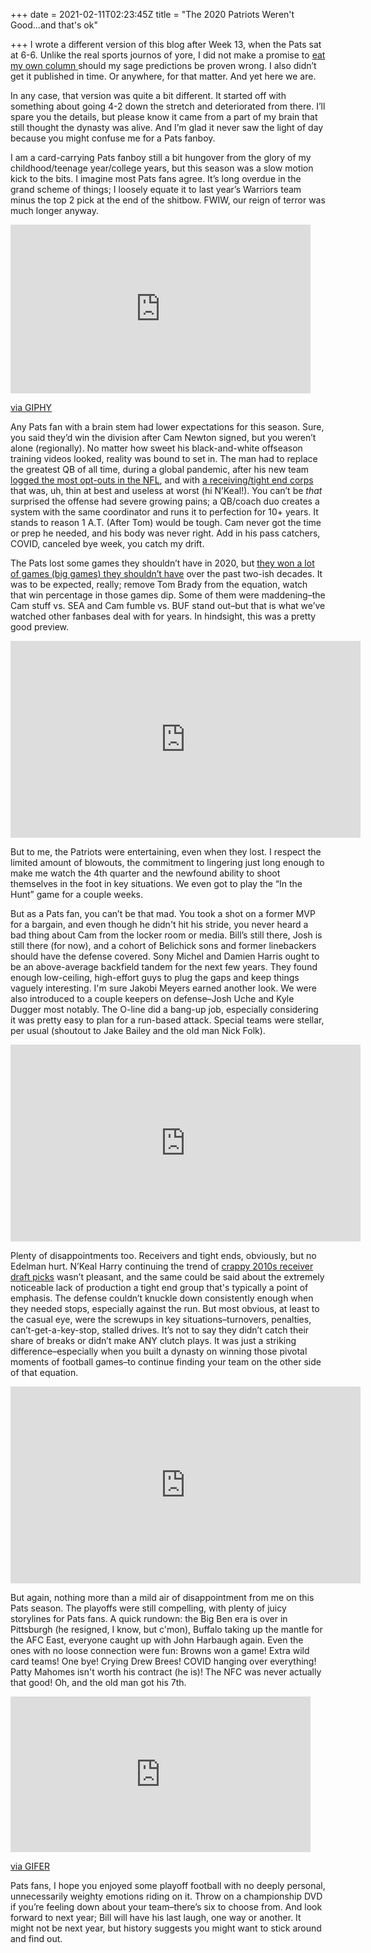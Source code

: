 +++
date = 2021-02-11T02:23:45Z
title = "The 2020 Patriots Weren't Good...and that's ok"

+++
I wrote a different version of this blog after Week 13, when the Pats sat at 6-6. Unlike the real sports journos of yore, I did not make a promise to [eat my own column ](https://www.tallahassee.com/story/life/2015/03/19/portrait-past-columnist-eats-column/25017671/?showmenu=true)should my sage predictions be proven wrong. I also didn’t get it published in time. Or anywhere, for that matter. And yet here we are.

In any case, that version was quite a bit different. It started off with something about going 4-2 down the stretch and deteriorated from there. I’ll spare you the details, but please know it came from a part of my brain that still thought the dynasty was alive. And I’m glad it never saw the light of day because you might confuse me for a Pats fanboy.

I am a card-carrying Pats fanboy still a bit hungover from the glory of my childhood/teenage year/college years, but this season was a slow motion kick to the bits. I imagine most Pats fans agree. It’s long overdue in the grand scheme of things; I loosely equate it to last year’s Warriors team minus the top 2 pick at the end of the shitbow. FWIW, our reign of terror was much longer anyway.

<iframe src="https://giphy.com/embed/1ZDoc9v1mWOUNIxLWh" width="480" height="270" frameBorder="0" class="giphy-embed" allowFullScreen></iframe><p><a href="https://giphy.com/gifs/espn-steph-curry-in-the-zone-zoned-out-1ZDoc9v1mWOUNIxLWh">via GIPHY</a></p>

Any Pats fan with a brain stem had lower expectations for this season. Sure, you said they’d win the division after Cam Newton signed, but you weren’t alone (regionally). No matter how sweet his black-and-white offseason training videos looked, reality was bound to set in. The man had to replace the greatest QB of all time, during a global pandemic, after his new team [logged the most opt-outs in the NFL](https://www.patspulpit.com/2021/2/5/22268660/devin-mccourty-believes-new-england-patriots-opt-outs-are-trending-towards-returning-for-2021#:\~:text=An%20NFL%2Dhigh%20eight%20New,offensive%20side%20of%20the%20ball.), and with [a receiving/tight end corps](https://www.lineups.com/nfl/depth-charts/new-england-patriots) that was, uh, thin at best and useless at worst (hi N’Keal!). You can’t be _that_ surprised the offense had severe growing pains; a QB/coach duo creates a system with the same coordinator and runs it to perfection for 10+ years. It stands to reason 1 A.T. (After Tom) would be tough. Cam never got the time or prep he needed, and his body was never right. Add in his pass catchers, COVID, canceled bye week, you catch my drift.

The Pats lost some games they shouldn’t have in 2020, but [they won a lot of games (big games) they shouldn’t have](https://www.pro-football-reference.com/leaders/gwd_career.htm) over the past two-ish decades. It was to be expected, really; remove Tom Brady from the equation, watch that win percentage in those games dip. Some of them were maddening–the Cam stuff vs. SEA and Cam fumble vs. BUF stand out–but that is what we’ve watched other fanbases deal with for years. In hindsight, this was a pretty good preview.

<iframe width="560" height="315" src="https://www.youtube.com/embed/41Y7OYLNR38" title="YouTube video player" frameborder="0" allow="accelerometer; autoplay; clipboard-write; encrypted-media; gyroscope; picture-in-picture" allowfullscreen></iframe>

But to me, the Patriots were entertaining, even when they lost. I respect the limited amount of blowouts, the commitment to lingering just long enough to make me watch the 4th quarter and the newfound ability to shoot themselves in the foot in key situations. We even got to play the “In the Hunt” game for a couple weeks.

But as a Pats fan, you can’t be that mad. You took a shot on a former MVP for a bargain, and even though he didn't hit his stride, you never heard a bad thing about Cam from the locker room or media. Bill’s still there, Josh is still there (for now), and a cohort of Belichick sons and former linebackers should have the defense covered. Sony Michel and Damien Harris ought to be an above-average backfield tandem for the next few years. They found enough low-ceiling, high-effort guys to plug the gaps and keep things vaguely interesting. I'm sure Jakobi Meyers earned another look. We were also introduced to a couple keepers on defense–Josh Uche and Kyle Dugger most notably. The O-line did a bang-up job, especially considering it was pretty easy to plan for a run-based attack. Special teams were stellar, per usual (shoutout to Jake Bailey and the old man Nick Folk).

<iframe width="560" height="315" src="https://www.youtube.com/embed/ptwJIyZHLo4" title="YouTube video player" frameborder="0" allow="accelerometer; autoplay; clipboard-write; encrypted-media; gyroscope; picture-in-picture" allowfullscreen></iframe>

Plenty of disappointments too. Receivers and tight ends, obviously, but no Edelman hurt. N’Keal Harry continuing the trend of [crappy 2010s receiver draft picks](https://www.nbcsports.com/boston/patriots/how-many-patriots-wide-receiver-draft-picks-have-actually-worked-out) wasn’t pleasant, and the same could be said about the extremely noticeable lack of production a tight end group that's typically a point of emphasis. The defense couldn’t knuckle down consistently enough when they needed stops, especially against the run. But most obvious, at least to the casual eye, were the screwups in key situations–turnovers, penalties, can’t-get-a-key-stop, stalled drives. It’s not to say they didn’t catch their share of breaks or didn’t make ANY clutch plays. It was just a striking difference–especially when you built a dynasty on winning those pivotal moments of football games–to continue finding your team on the other side of that equation.

<iframe width="560" height="315" src="https://www.youtube.com/embed/J9UqUAXLDjc?start=443" title="YouTube video player" frameborder="0" allow="accelerometer; autoplay; clipboard-write; encrypted-media; gyroscope; picture-in-picture" allowfullscreen></iframe>

But again, nothing more than a mild air of disappointment from me on this Pats season. The playoffs were still compelling, with plenty of juicy storylines for Pats fans. A quick rundown: the Big Ben era is over in Pittsburgh (he resigned, I know, but c'mon), Buffalo taking up the mantle for the AFC East, everyone caught up with John Harbaugh again. Even the ones with no loose connection were fun: Browns won a game! Extra wild card teams! One bye! Crying Drew Brees! COVID hanging over everything! Patty Mahomes isn't worth his contract (he is)! The NFC was never actually that good! Oh, and the old man got his 7th.

<iframe src="https://gifer.com/embed/2vuz" width=480 height=248.727 frameBorder="0" allowFullScreen></iframe><p><a href="https://gifer.com">via GIFER</a></p>

Pats fans, I hope you enjoyed some playoff football with no deeply personal, unnecessarily weighty emotions riding on it. Throw on a championship DVD if you’re feeling down about your team–there’s six to choose from. And look forward to next year; Bill will have his last laugh, one way or another. It might not be next year, but history suggests you might want to stick around and find out.